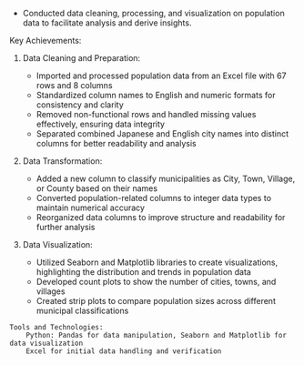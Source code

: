 - Conducted data cleaning, processing, and visualization on population data to facilitate analysis and derive insights.

Key Achievements:
   1. Data Cleaning and Preparation:
       - Imported and processed population data from an Excel file with 67 rows and 8 columns
       - Standardized column names to English and numeric formats for consistency and clarity
       - Removed non-functional rows and handled missing values effectively, ensuring data integrity
       - Separated combined Japanese and English city names into distinct columns for better readability and analysis

   2. Data Transformation:
       - Added a new column to classify municipalities as City, Town, Village, or County based on their names
       - Converted population-related columns to integer data types to maintain numerical accuracy
       - Reorganized data columns to improve structure and readability for further analysis

   3. Data Visualization:
       - Utilized Seaborn and Matplotlib libraries to create visualizations, highlighting the distribution and trends in population data
       - Developed count plots to show the number of cities, towns, and villages
       -  Created strip plots to compare population sizes across different municipal classifications

    Tools and Technologies:
        Python: Pandas for data manipulation, Seaborn and Matplotlib for data visualization
        Excel for initial data handling and verification
